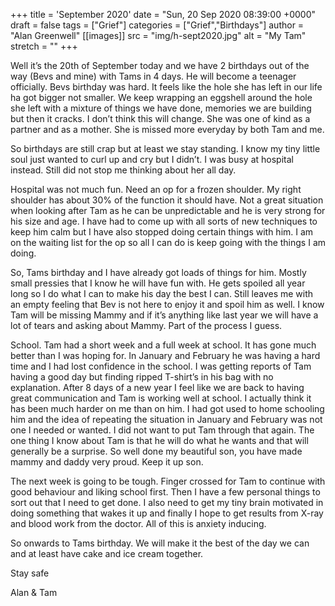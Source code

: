 +++
title = 'September 2020'
date = "Sun, 20 Sep 2020 08:39:00 +0000"
draft = false
tags = ["Grief"]
categories = ["Grief","Birthdays"]
author = "Alan Greenwell"
[[images]]
  src = "img/h-sept2020.jpg"
  alt = "My Tam"
  stretch = ""
+++

Well it’s the 20th of September today and we have 2 birthdays out of the way (Bevs and mine) with Tams in 4 days. <!--more-->He will become a teenager officially. Bevs birthday was hard. It feels like the hole she has left in our life ha got bigger not smaller. We keep wrapping an eggshell around the hole she left with a mixture of things we have done, memories we are building but then it cracks. I don’t think this will change. She was one of kind as a partner and as a mother. She is missed more everyday by both Tam and me.  

So birthdays are still crap but at least we stay standing. I know my tiny little soul just wanted to curl up and cry but I didn’t. I was busy at hospital instead. Still did not stop me thinking about her all day. 

Hospital was not much fun. Need an op for a frozen shoulder. My right shoulder has about 30% of the function it should have. Not a great situation when looking after Tam as he can be unpredictable and he is very strong for his size and age. I have had to come up with all sorts of new techniques to keep him calm but I have also stopped doing certain things with him. I am on the waiting list for the op so all I can do is keep going with the things I am doing. 

So, Tams birthday and I have already got loads of things for him. Mostly small pressies that I know he will have fun with. He gets spoiled all year long so I do what I can to make his day the best I can. Still leaves me with an empty feeling that Bev is not here to enjoy it and spoil him as well. I know Tam will be missing Mammy and if it’s anything like last year we will have a lot of tears and asking about Mammy. Part of the process I guess. 

School. Tam had a short week and a full week at school. It has gone much better than I was hoping for. In January and February he was having a hard time and I had lost confidence in the school. I was getting reports of Tam having a good day but finding ripped T-shirt’s in his bag with no explanation. After 8 days of a new year I feel like we are back to having great communication and Tam is working well at school. I actually think it has been much harder on me than on him. I had got used to home schooling him and the idea of repeating the situation in January and February was not one I needed or wanted. I did not want to put Tam through that again. The one thing I know about Tam is that he will do what he wants and that will generally be a surprise. So well done my beautiful son, you have made mammy and daddy very proud. Keep it up son. 

The next week is going to be tough. Finger crossed for Tam to continue with good behaviour and liking school first. Then I have a few personal things to sort out that I need to get done. I also need to get my tiny brain motivated in doing something that wakes it up and finally I hope to get results from X-ray and blood work from the doctor. All of this is anxiety inducing. 

So onwards to Tams birthday. We will make it the best of the day we can and at least have cake and ice cream together.

Stay safe

Alan & Tam